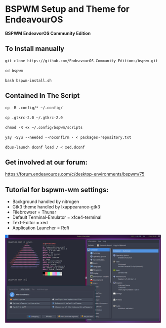 # BSPWM Setup and Theme for EndeavourOS
**BSPWM EndeavorOS Community Edition**


## To Install manually

    git clone https://github.com/EndeavourOS-Community-Editions/bspwm.git

    cd bspwm

    bash bspwm-install.sh
   
## Contained In The Script
    cp -R .config/* ~/.config/
        
    cp .gtkrc-2.0 ~/.gtkrc-2.0
    
    chmod -R +x ~/.config/bspwm/scripts
        
    yay -Syu --needed --noconfirm - < packages-repository.txt
    
    dbus-launch dconf load / < xed.dconf
    
## Get involved at our forum:
https://forum.endeavouros.com/c/desktop-environments/bspwm/75

## Tutorial for bspwm-wm settings:
- Background handled by nitrogen
- Gtk3 theme handled by lxappearance-gtk3
- Filebrowser = Thunar
- Default Terminal-Emulator = xfce4-terminal
- Text-Editor = xed
- Application Launcher = Rofi


![bspwm](https://raw.githubusercontent.com/EndeavourOS-Community-Editions/bspwm/main/bspwm.png)
